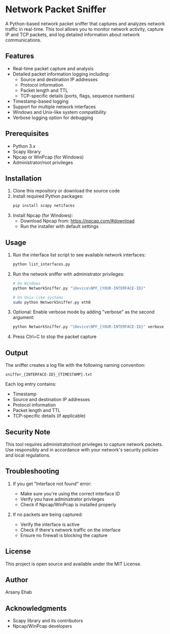 # Network Packet Sniffer

A Python-based network packet sniffer that captures and analyzes network traffic in real-time. This tool allows you to monitor network activity, capture IP and TCP packets, and log detailed information about network communications.

## Features

- Real-time packet capture and analysis
- Detailed packet information logging including:
  - Source and destination IP addresses
  - Protocol information
  - Packet length and TTL
  - TCP-specific details (ports, flags, sequence numbers)
- Timestamp-based logging
- Support for multiple network interfaces
- Windows and Unix-like system compatibility
- Verbose logging option for debugging

## Prerequisites

- Python 3.x
- Scapy library
- Npcap or WinPcap (for Windows)
- Administrator/root privileges

## Installation

1. Clone this repository or download the source code
2. Install required Python packages:
   ```bash
   pip install scapy netifaces
   ```
3. Install Npcap (for Windows):
   - Download Npcap from: https://npcap.com/#download
   - Run the installer with default settings

## Usage

1. Run the interface list script to see available network interfaces:
   ```bash
   python list_interfaces.py
   ```

2. Run the network sniffer with administrator privileges:
   ```bash
   # On Windows
   python NetworkSniffer.py "\Device\NPF_{YOUR-INTERFACE-ID}"
   
   # On Unix-like systems
   sudo python NetworkSniffer.py eth0
   ```

3. Optional: Enable verbose mode by adding "verbose" as the second argument:
   ```bash
   python NetworkSniffer.py "\Device\NPF_{YOUR-INTERFACE-ID}" verbose
   ```

4. Press Ctrl+C to stop the packet capture

## Output

The sniffer creates a log file with the following naming convention:
```
sniffer_{INTERFACE-ID}_{TIMESTAMP}.txt
```

Each log entry contains:
- Timestamp
- Source and destination IP addresses
- Protocol information
- Packet length and TTL
- TCP-specific details (if applicable)

## Security Note

This tool requires administrator/root privileges to capture network packets. Use responsibly and in accordance with your network's security policies and local regulations.

## Troubleshooting

1. If you get "Interface not found" error:
   - Make sure you're using the correct interface ID
   - Verify you have administrator privileges
   - Check if Npcap/WinPcap is installed properly

2. If no packets are being captured:
   - Verify the interface is active
   - Check if there's network traffic on the interface
   - Ensure no firewall is blocking the capture

## License

This project is open source and available under the MIT License.

## Author

Arsany Ehab

## Acknowledgments

- Scapy library and its contributors
- Npcap/WinPcap developers 